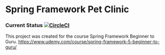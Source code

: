 # Spring Framework Pet Clinic

### Current Status  [![CircleCI](https://dl.circleci.com/status-badge/img/gh/AlanDuran17/pet-clinic-spring/tree/master.svg?style=svg)](https://dl.circleci.com/status-badge/redirect/gh/AlanDuran17/pet-clinic-spring/tree/master)

This project was created for the course Spring Framework Beginner to Guru. https://www.udemy.com/course/spring-framework-5-beginner-to-guru/